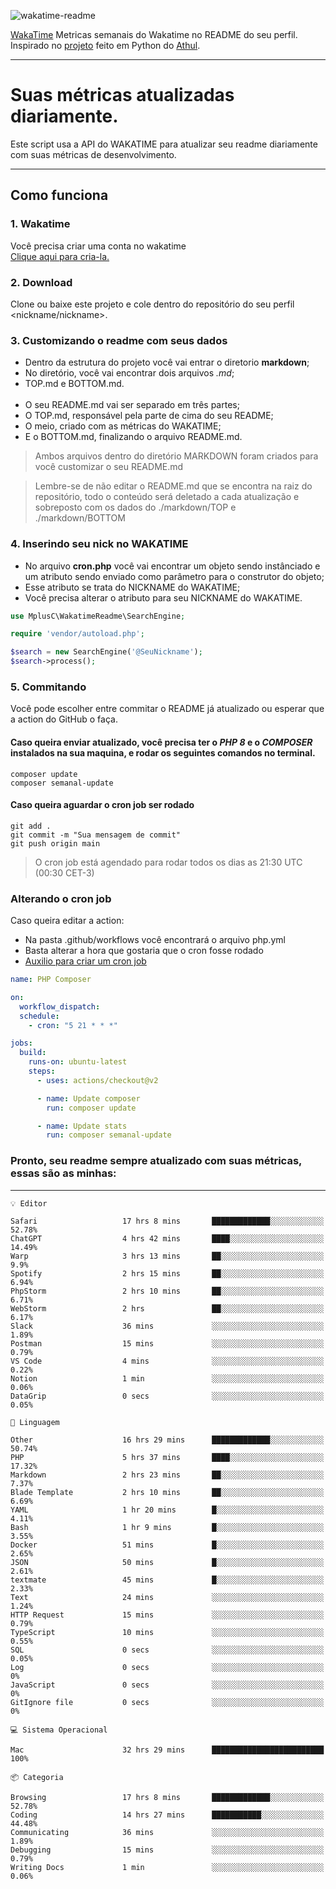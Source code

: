 ![wakatime-readme](https://socialify.git.ci/bymatheus/wakatime-readme/image?description=1&descriptionEditable=M%C3%A9tricas%20semanais%20do%20Wakatime%20no%20seu%20README%20de%20perfil.&font=KoHo&forks=1&language=1&owner=1&pattern=Signal&stargazers=1&theme=Dark)

[WakaTime](https://wakatime.com) Metricas semanais do Wakatime no README do seu perfil. <br>
Inspirado no [projeto](https://github.com/athul/waka-readme) feito em Python do [Athul](https://github.com/athul).
___

# Suas métricas atualizadas diariamente.
Este script usa a API do WAKATIME para atualizar seu readme diariamente com suas métricas de desenvolvimento.

___

## Como funciona

### 1. Wakatime
Você precisa criar uma conta no wakatime <br>
[Clique aqui para cria-la.](https://wakatime.com) 

### 2. Download
Clone ou baixe este projeto e cole dentro do repositório do seu perfil <nickname/nickname>.

### 3. Customizando o readme com seus dados
- Dentro da estrutura do projeto você vai entrar o diretorio **markdown**;  
- No diretório, você vai encontrar dois arquivos *.md*;
- TOP.md e BOTTOM.md.
<br><br>
- O seu README.md vai ser separado em três partes; 
- O TOP.md, responsável pela parte de cima do seu README;
- O meio, criado com as métricas do WAKATIME;
- E o BOTTOM.md, finalizando o arquivo README.md.<br>

> Ambos arquivos dentro do diretório MARKDOWN foram criados para você customizar o seu README.md

> Lembre-se de não editar o README.md que se encontra na raiz do repositório, todo o conteúdo será deletado a cada atualização e sobreposto com os dados do ./markdown/TOP e ./markdown/BOTTOM

### 4. Inserindo seu nick no WAKATIME
- No arquivo **cron.php** você vai encontrar um objeto sendo instânciado e um atributo sendo enviado como parâmetro para o construtor do objeto;
- Esse atributo se trata do NICKNAME do WAKATIME;
- Você precisa alterar o atributo para seu NICKNAME do WAKATIME.

```php
use MplusC\WakatimeReadme\SearchEngine;

require 'vendor/autoload.php';

$search = new SearchEngine('@SeuNickname');
$search->process();
```

### 5. Commitando
Você pode escolher entre commitar o README já atualizado ou esperar que a action do GitHub o faça. <br>

#### Caso queira enviar atualizado, você precisa ter o *PHP 8* e o *COMPOSER* instalados na sua maquina, e rodar os seguintes comandos no terminal.
```composer
composer update
composer semanal-update 
```

#### Caso queira aguardar o cron job ser rodado 
```git 
git add .
git commit -m "Sua mensagem de commit"
git push origin main
```

>O cron job está agendado para rodar todos os dias as 21:30 UTC (00:30 CET-3) 

### Alterando o cron job
Caso queira editar a action:

- Na pasta .github/workflows você encontrará o arquivo php.yml
- Basta alterar a hora que gostaria que o cron fosse rodado
- [Auxilio para criar um cron job](https://crontab.guru)

```yml
name: PHP Composer

on:
  workflow_dispatch:
  schedule:
    - cron: "5 21 * * *"

jobs:
  build:
    runs-on: ubuntu-latest
    steps:
      - uses: actions/checkout@v2

      - name: Update composer
        run: composer update

      - name: Update stats
        run: composer semanal-update
```

### Pronto, seu readme sempre atualizado com suas métricas, essas são as minhas:

___
```text
💡 Editor

Safari                   17 hrs 8 mins       █████████████░░░░░░░░░░░░     52.78%
ChatGPT                  4 hrs 42 mins       ████░░░░░░░░░░░░░░░░░░░░░     14.49%
Warp                     3 hrs 13 mins       ██░░░░░░░░░░░░░░░░░░░░░░░       9.9%
Spotify                  2 hrs 15 mins       ██░░░░░░░░░░░░░░░░░░░░░░░      6.94%
PhpStorm                 2 hrs 10 mins       ██░░░░░░░░░░░░░░░░░░░░░░░      6.71%
WebStorm                 2 hrs               ██░░░░░░░░░░░░░░░░░░░░░░░      6.17%
Slack                    36 mins             ░░░░░░░░░░░░░░░░░░░░░░░░░      1.89%
Postman                  15 mins             ░░░░░░░░░░░░░░░░░░░░░░░░░      0.79%
VS Code                  4 mins              ░░░░░░░░░░░░░░░░░░░░░░░░░      0.22%
Notion                   1 min               ░░░░░░░░░░░░░░░░░░░░░░░░░      0.06%
DataGrip                 0 secs              ░░░░░░░░░░░░░░░░░░░░░░░░░      0.05%
```
```text
💬 Linguagem

Other                    16 hrs 29 mins      █████████████░░░░░░░░░░░░     50.74%
PHP                      5 hrs 37 mins       ████░░░░░░░░░░░░░░░░░░░░░     17.32%
Markdown                 2 hrs 23 mins       ██░░░░░░░░░░░░░░░░░░░░░░░      7.37%
Blade Template           2 hrs 10 mins       ██░░░░░░░░░░░░░░░░░░░░░░░      6.69%
YAML                     1 hr 20 mins        █░░░░░░░░░░░░░░░░░░░░░░░░      4.11%
Bash                     1 hr 9 mins         █░░░░░░░░░░░░░░░░░░░░░░░░      3.55%
Docker                   51 mins             █░░░░░░░░░░░░░░░░░░░░░░░░      2.65%
JSON                     50 mins             █░░░░░░░░░░░░░░░░░░░░░░░░      2.61%
textmate                 45 mins             █░░░░░░░░░░░░░░░░░░░░░░░░      2.33%
Text                     24 mins             ░░░░░░░░░░░░░░░░░░░░░░░░░      1.24%
HTTP Request             15 mins             ░░░░░░░░░░░░░░░░░░░░░░░░░      0.79%
TypeScript               10 mins             ░░░░░░░░░░░░░░░░░░░░░░░░░      0.55%
SQL                      0 secs              ░░░░░░░░░░░░░░░░░░░░░░░░░      0.05%
Log                      0 secs              ░░░░░░░░░░░░░░░░░░░░░░░░░         0%
JavaScript               0 secs              ░░░░░░░░░░░░░░░░░░░░░░░░░         0%
GitIgnore file           0 secs              ░░░░░░░░░░░░░░░░░░░░░░░░░         0%
```
```text
💻 Sistema Operacional

Mac                      32 hrs 29 mins      █████████████████████████       100%
```
```text
📦 Categoria

Browsing                 17 hrs 8 mins       █████████████░░░░░░░░░░░░     52.78%
Coding                   14 hrs 27 mins      ███████████░░░░░░░░░░░░░░     44.48%
Communicating            36 mins             ░░░░░░░░░░░░░░░░░░░░░░░░░      1.89%
Debugging                15 mins             ░░░░░░░░░░░░░░░░░░░░░░░░░      0.79%
Writing Docs             1 min               ░░░░░░░░░░░░░░░░░░░░░░░░░      0.06%
```
